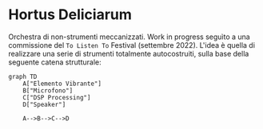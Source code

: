 # Hortus Deliciarum

Orchestra di non-strumenti meccanizzati. Work in progress seguìto a una commissione del `To Listen To` Festival (settembre 2022). L'idea è quella di realizzare una serie di strumenti totalmente autocostruiti, sulla base della seguente catena strutturale:

```mermaid
graph TD
    A["Elemento Vibrante"]
    B["Microfono"]
    C["DSP Processing"]
    D["Speaker"]

    A-->B-->C-->D
```